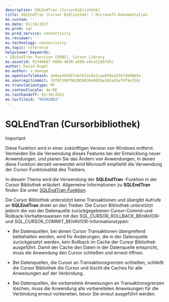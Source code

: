 ```yaml
---
description: SQLEndTran (Cursorbibliothek)
title: SQLEndTran (Cursor Bibliothek) | Microsoft-Dokumentation
ms.custom: ''
ms.date: 01/19/2017
ms.prod: sql
ms.prod_service: connectivity
ms.reviewer: ''
ms.technology: connectivity
ms.topic: reference
helpviewer_keywords:
- SQLEndTran function [ODBC], Cursor Library
ms.assetid: 92340b87-9084-4838-a509-e9ca22d5fd5c
author: David-Engel
ms.author: v-daenge
ms.openlocfilehash: 2e8ae4b5057ebf832c8a1cae8f8a2dfb7560065e
ms.sourcegitcommit: 33f0f190f962059826e002be165a2bef4f9e350c
ms.translationtype: MT
ms.contentlocale: de-DE
ms.lasthandoff: 01/30/2021
ms.locfileid: "99202883"
---
```

# <a name="sqlendtran-cursor-library"></a>SQLEndTran (Cursorbibliothek)
> [!IMPORTANT]  
>  Diese Funktion wird in einer zukünftigen Version von Windows entfernt. Vermeiden Sie die Verwendung dieses Features bei der Entwicklung neuer Anwendungen, und planen Sie das Ändern von Anwendungen, in denen diese Funktion derzeit verwendet wird Microsoft empfiehlt die Verwendung der Cursor-Funktionalität des Treibers.  
  
 In diesem Thema wird die Verwendung der **SQLEndTran** -Funktion in der Cursor Bibliothek erläutert. Allgemeine Informationen zu **SQLEndTran** finden Sie unter [SQLEndTran-Funktion](../../../odbc/reference/syntax/sqlendtran-function.md).  
  
 Die Cursor Bibliothek unterstützt keine Transaktionen und übergibt Aufrufe an **SQLEndTran** direkt an den Treiber. Die Cursor Bibliothek unterstützt jedoch die von der Datenquelle zurückgegebenen Cursor-Commit-und Rollback-Verhaltensweisen mit den SQL_CURSOR_ROLLBACK_BEHAVIOR-und SQL_CURSOR_COMMIT_BEHAVIOR-Informationstypen:  
  
-   Bei Datenquellen, bei denen Cursor Transaktionen übergreifend beibehalten werden, wird für Änderungen, die in der Datenquelle zurückgesetzt werden, kein Rollback im Cache der Cursor Bibliothek ausgeführt. Damit der Cache den Daten in der Datenquelle entspricht, muss die Anwendung den Cursor schließen und erneut öffnen.  
  
-   Bei Datenquellen, die Cursor an Transaktionsgrenzen schließen, schließt die Cursor Bibliothek die Cursor und löscht die Caches für alle Anweisungen auf der Verbindung.  
  
-   Bei Datenquellen, die vorbereitete Anweisungen an Transaktionsgrenzen löschen, muss die Anwendung alle vorbereiteten Anweisungen für die Verbindung erneut vorbereiten, bevor Sie erneut ausgeführt werden.
